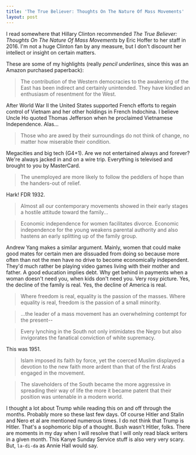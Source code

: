 ```yaml
---
title: 'The True Believer: Thoughts On The Nature Of Mass Movements'
layout: post
---
```


I read somewhere that Hillary Clinton recommended *The True Believer: Thoughts On The Nature Of Mass Movements* by Eric Hoffer to her staff in 2016. I'm not a huge Clinton fan by any measure, but I don't discount her intellect or insight on certain matters.

These are some of my highlights (really *pencil underlines*, since this was an Amazon purchased paperback):

> The contribution of the Western democracies to the awakening of the East has been indirect and certainly unintended. They have kindled an enthusiasm of resentment for the West.

After World War II the United States supported French efforts to regain control of Vietnam and her other holdings in French Indochina. I believe Uncle Ho quoted Thomas Jefferson when he proclaimed Vietnamese Independence. Alas...

> Those who are awed by their surroundings do not think of change, no matter how miserable their condition.

Megacities and big tech (G4+1). Are we not entertained always and forever? We're always jacked in and on a wire trip. Everything is televised and brought to you by MasterCard.

> The unemployed are more likely to follow the peddlers of hope than the handers-out of relief.

Hark! FDR 1932.

> Almost all our contemporary movements showed in their early stages a hostile attitude toward the family...

> Economic independence for women facilitates divorce. Economic independence for the young weakens parental authority and also hastens an early splitting up of the family group. 

Andrew Yang makes a similar argument. Mainly, women that could make good mates for certain men are dissuaded from doing so because more often than not the men have no drive to become economically independent. They'd much rather be playing video games living with their mother and father. A good education implies debt. Why get behind in payments when a woman doesn't need you, when kids don't need you. Very rosy picture. Yes, the decline of the family is real. Yes, the decline of America is real.

> Where freedom is real, equality is the passion of the masses. Where equality is real, freedom is the passion of a small minority.  

> ...the leader of a mass movement has an overwhelming contempt for the present--

> Every lynching in the South not only intimidates the Negro but also invigorates the fanatical conviction of white supremacy. 

This was 1951.

> Islam imposed its faith by force, yet the coerced Muslim displayed a devotion to the new faith more ardent than that of the first Arabs engaged in the movement.

> The slaveholders of the South became the more aggressive in spreading their way of life the more it became patent that their position was untenable in a modern world.

I thought a lot about Trump while reading this on and off through the months. Probably more so these last few days. Of course Hitler and Stalin and Nero et al are mentioned numerous times. I do not think that Trump is Hitler. That's a sophomoric blip of a thought. Bush wasn't Hitler, folks. There are moments in my day when I will resolve that I will only read black writers in a given month. This Kanye Sunday Service stuff is also very very scary. But, `la-di-da` as Annie Hall would say.  

